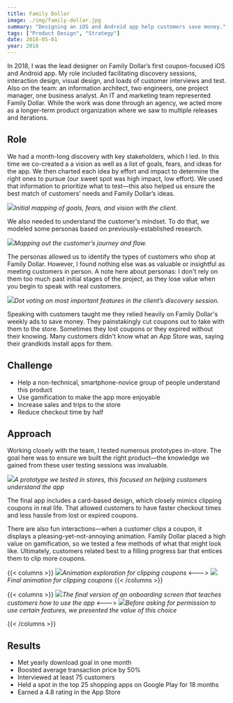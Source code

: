 ```yaml
---
title: Family Dollar
image: ./img/family-dollar.jpg
summary: "Designing an iOS and Android app help customers save money."
tags: ["Product Design", "Strategy"]
date: 2018-05-01
year: 2018
---
```

In 2018, I was the lead designer on Family Dollar’s first coupon-focused iOS and Android app. My role included facilitating discovery sessions, interaction design, visual design, and loads of customer interviews and test. Also on the team: an information architect, two engineers, one project manager, one business analyst. An IT and marketing team represented Family Dollar. While the work was done through an agency, we acted more as a longer-term product organization where we saw to multiple releases and iterations.

## Role
We had a month-long discovery with key stakeholders, which I led. In this time we co-created a a vision as well as a list of goals, fears, and ideas for the app. We then charted each idea by effort and impact to determine the right ones to pursue (our sweet spot was high impact, low effort). We used that information to prioritize what to test—this also helped us ensure the best match of customers’ needs and Family Dollar’s ideas.

![](/img/family-dollar-goals@2x.jpg)*Initial mapping of goals, fears, and vision with the client.*

We also needed to understand the customer's mindset. To do that, we modeled some personas based on previously-established research.

![](/img/family-dollar-map@2x.jpg)*Mapping out the customer’s journey and flow.*

The personas allowed us to identify the types of customers who shop at Family Dollar. However, I found nothing else was as valuable or insightful as meeting customers in person. A note here about personas: I don't rely on them too much past initial stages of the project, as they lose value when you begin to speak with real customers.

![](/img/family-dollar-dot-voting@2x.jpg)*Dot voting on most important features in the client’s discovery session.*

Speaking with customers taught me they relied heavily on Family Dollar's weekly ads to save money. They painstakingly cut coupons out to take with them to the store. Sometimes they lost coupons or they expired without their knowing. Many customers didn't know what an App Store was, saying their grandkids install apps for them.

## Challenge
- Help a non-technical, smartphone-novice group of people understand this product
- Use gamification to make the app more enjoyable
- Increase sales and trips to the store
- Reduce checkout time by half

## Approach
Working closely with the team, I tested numerous prototypes in-store. The goal here was to ensure we built the right product—the knowledge we gained from these user testing sessions was invaluable.

![](/img/family-dollar-onboarding-test@2x.jpg)*A prototype we tested in stores, this focused on helping customers understand the app*

The final app includes a card-based design, which closely mimics clipping coupons in real life. That allowed customers to have faster checkout times and less hassle from lost or expired coupons.

There are also fun interactions—when a customer clips a coupon, it displays a pleasing-yet-not-annoying animation. Family Dollar placed a high value on gamification, so we tested a few methods of what that might look like. Ultimately, customers related best to a filling progress bar that entices them to clip more coupons.

{{< columns >}}
![](/img/family-dollar-clip-action.gif)*Animation exploration for clipping coupons*
<--->
![](/img/family-dollar-clipping.gif)*Final animation for clipping coupons*
{{< /columns >}}

{{< columns >}}
![](/img/family-dollar-onboarding@2x.jpg)*The final version of an onboarding screen that teaches customers how to use the app*
<--->
![](/img/family-dollar-scan@2x.jpg)*Before asking for permission to use certain features, we presented the value of this choice*

{{< /columns >}}

## Results
- Met yearly download goal in one month
- Boosted average transaction price by 50%
- Interviewed at least 75 customers
- Held a spot in the top 25 shopping apps on Google Play for 18 months
- Earned a 4.8 rating in the App Store